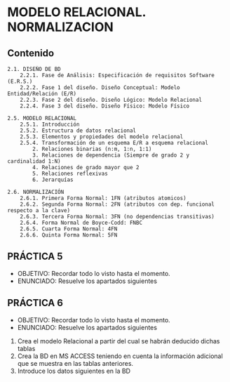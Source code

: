 # MODELO RELACIONAL. NORMALIZACION

## Contenido
    2.1. DISEÑO DE BD
        2.2.1. Fase de Análisis: Especificación de requisitos Software (E.R.S.)
        2.2.2. Fase 1 del diseño. Diseño Conceptual: Modelo Entidad/Relación (E/R)
        2.2.3. Fase 2 del diseño. Diseño Lógico: Modelo Relacional
        2.2.4. Fase 3 del diseño. Diseño Físico: Modelo Físico

    2.5. MODELO RELACIONAL
        2.5.1. Introducción
        2.5.2. Estructura de datos relacional
        2.5.3. Elementos y propiedades del modelo relacional
        2.5.4. Transformación de un esquema E/R a esquema relacional
            2. Relaciones binarias (n:m, 1:n, 1:1)
            3. Relaciones de dependencia (Siempre de grado 2 y cardinalidad 1:N)
            4. Relaciones de grado mayor que 2
            5. Relaciones reflexivas
            6. Jerarquías

    2.6. NORMALIZACIÓN
        2.6.1. Primera Forma Normal: 1FN (atributos atomicos)
        2.6.2. Segunda Forma Normal: 2FN (atributos con dep. funcional respecto a la clave)
        2.6.3. Tercera Forma Normal: 3FN (no dependencias transitivas)
        2.6.4. Forma Normal de Boyce-Codd: FNBC
        2.6.5. Cuarta Forma Normal: 4FN
        2.6.6. Quinta Forma Normal: 5FN

## PRÁCTICA 5
- OBJETIVO: Recordar todo lo visto hasta el momento.
- ENUNCIADO: Resuelve los apartados siguientes

## PRÁCTICA 6
- OBJETIVO: Recordar todo lo visto hasta el momento.
- ENUNCIADO: Resuelve los apartados siguientes
1. Crea el modelo Relacional a partir del cual se habrán deducido dichas tablas
1. Crea la BD en MS ACCESS teniendo en cuenta la información adicional que se muestra en las tablas anteriores.
1. Introduce los datos siguientes en la BD
